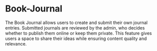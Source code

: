 # Book-Journal
 The Book Journal allows users to create and submit their own journal entries. Submitted journals are reviewed by the admin, who decides whether to publish them online or keep them private. This feature gives users a space to share their ideas while ensuring content quality and relevance.
